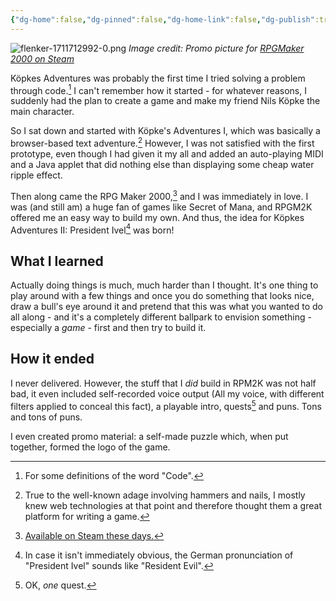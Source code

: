 ```yaml
---
{"dg-home":false,"dg-pinned":false,"dg-home-link":false,"dg-publish":true,"disabled rules":["header-increment","yaml-title","yaml-title-alias","file-name-heading"],"title":"Köpke's Adventures I & II","dg-permalink":"kopkes-adventures-i-ii/","created-date":"2020-10-22T00:00:00","aliases":["Köpke's Adventures I & II"],"linter-yaml-title-alias":"Köpke's Adventures I & II","updated-date":"2025-05-05T17:44:28","tags":["dgarticle","pet-project-sematary"],"dg-path":"kopkes-adventures-i-ii.md","permalink":"/kopkes-adventures-i-ii/","dgPassFrontmatter":true}
---
```



![flenker-1711712992-0.png](/img/user/attachments/flenker-1711712992-0.png)
_Image credit: Promo picture for [RPGMaker 2000 on Steam](https://store.steampowered.com/app/383730/RPG_Maker_2000/)_

Köpkes Adventures was probably the first time I tried solving a problem through code.[^1] I can't remember how it started - for whatever reasons, I suddenly had the plan to create a game and make my friend Nils Köpke the main character.

So I sat down and started with Köpke's Adventures I, which was basically a browser-based text adventure.[^2] However, I was not satisfied with the first prototype, even though I had given it my all and added an auto-playing MIDI and a Java applet that did nothing else than displaying some cheap water ripple effect.

Then along came the RPG Maker 2000,[^5] and I was
immediately in love. I was (and still am) a huge fan of games like Secret of Mana, and RPGM2K offered me an easy way to build my own.  And thus, the idea for Köpkes Adventures II: President Ivel[^3] was born!

## What I learned
Actually doing things is much, much harder than I thought. It's one thing to play around with a few things and once you do something that looks nice, draw a bull's eye around it and pretend that this was what you wanted to do all along - and it's a completely different ballpark to envision something - especially a _game_ - first and then try to build it.

## How it ended
I never delivered. However, the stuff that I _did_ build in RPM2K was not half bad, it even included self-recorded voice output (All my voice, with different filters applied to conceal this fact), a playable intro, quests[^4] and puns. Tons and tons of puns.

I even created promo material: a self-made puzzle which, when put together, formed the logo of the game.



[^1]: For some definitions of the word "Code".
[^2]: True to the well-known adage involving hammers and nails, I mostly knew web technologies at that point and therefore thought them a great platform for writing a game.
[^3]: In case it isn't immediately obvious, the German pronunciation of "President Ivel" sounds like "Resident Evil".
[^4]: OK, _one_ quest.
[^5]: [Available on Steam these days.](https://store.steampowered.com/app/383730/RPG_Maker_2000/)
